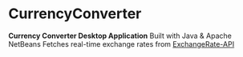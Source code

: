 # CurrencyConverter
  **Currency Converter Desktop Application**
  Built with Java & Apache NetBeans
  Fetches real-time exchange rates from [ExchangeRate-API](https://www.exchangerate-api.com/)

